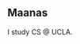 ## Maanas

I study CS @ UCLA.

<!--
[![Maanas's GitHub stats](https://github-readme-stats.vercel.app/api?username=MaanasGantla)](https://github.com/anuraghazra/github-readme-stats)
>

<!--
**MaanasGantla/MaanasGantla** is a ✨ _special_ ✨ repository because its `README.md` (this file) appears on your GitHub profile.

Here are some ideas to get you started:

- 🔭 I’m currently working on ...
- 🌱 I’m currently learning ...
- 👯 I’m looking to collaborate on ...
- 🤔 I’m looking for help with ...
- 💬 Ask me about ...
- 📫 How to reach me: ...
- 😄 Pronouns: ...
- ⚡ Fun fact: ...
-->
